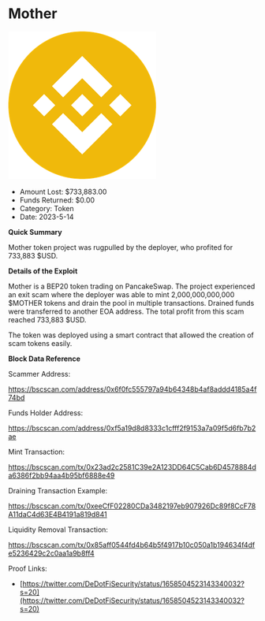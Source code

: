 # Mother
![Mother](/rektimages/Mother.png)
- Amount Lost: $733,883.00
- Funds Returned: $0.00
- Category: Token
- Date: 2023-5-14

**Quick Summary**

Mother token project was rugpulled by the deployer, who profited for 733,883 $USD.

  


 **Details of the Exploit**

Mother is a BEP20 token trading on PancakeSwap. The project experienced an exit scam where the deployer was able to mint 2,000,000,000,000 $MOTHER tokens and drain the pool in multiple transactions. Drained funds were transferred to another EOA address. The total profit from this scam reached 733,883 $USD.

The token was deployed using a smart contract that allowed the creation of scam tokens easily.

  


 **Block Data Reference**

Scammer Address:

https://bscscan.com/address/0x6f0fc555797a94b64348b4af8addd4185a4f74bd

  


Funds Holder Address:

https://bscscan.com/address/0xf5a19d8d8333c1cfff2f9153a7a09f5d6fb7b2ae

  


Mint Transaction:

https://bscscan.com/tx/0x23ad2c2581C39e2A123DD64C5Cab6D4578884da6386f2bb94aa4b95bf6888e49

  


Draining Transaction Example:

https://bscscan.com/tx/0xeeCfF02280CDa3482197eb907926Dc89f8CcF78A11daC4d63E4B4191a819d841

  


Liquidity Removal Transaction:

https://bscscan.com/tx/0x85aff0544fd4b64b5f4917b10c050a1b194634f4dfe5236429c2c0aa1a9b8ff4


Proof Links:
- [https://twitter.com/DeDotFiSecurity/status/1658504523143340032?s=20](https://twitter.com/DeDotFiSecurity/status/1658504523143340032?s=20)


